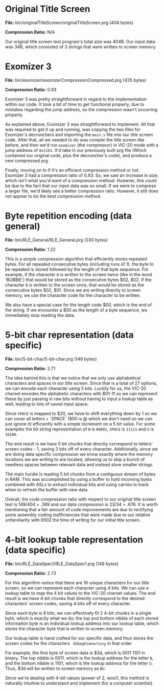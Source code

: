 # Original Title Screen

**File:** bin/originalTitleScreen/originalTitleScreen.prg  (404 bytes)

**Compression Ratio:** N/A

Our original title screen test program's total size was 404B. Our input data was
34B, which consisted of 3 strings that were written to screen memory.

# Exomizer 3

**File:** bin/exomizer/exomizerCompressionCompressed.prg (435 bytes)

**Compression Ratio:** 0.93

Exomizer 3 was pretty straightforward in regard to the implementation within our code. It took a bit of time to get functional properly, due to mistakes regarding the jump address, so the compression wasn't occurring properly.

As explained above, Exomizer 3 was straightforward to implement. All that was required to get it up and running, was copying the two files for Exomizer's decrunchers and importing the `main.s` file into our title screen code. After that, all we needed to do was compile the title screen like before, and then we'd run `exomizer` (the compressor) in VIC-20 mode with a jump address of `0x1101`. It'd take in our previously built prg file (Which contained our original code, plus the decruncher's code), and produce a new compressed prg.

Finally, moving on to if it's an efficient compression method or not. Exomizer 3 had a compression ratio of 0.93. So, we saw an increase in size, which isn't what you'd want of a compression method. However, this could be due to the fact that our input data was so small. If we were to compress a larger file, we'd likely see a better compression ratio. However, it still does not appear to be the best compression method.

# Byte repetition encoding (data general)

**File:** bin/RLE_General/RLE_General.prg (330 bytes)

**Compression Ratio:** 1.22

This is a simple compression algorithm that efficiently stores repeated bytes.  For all repeated consecutive bytes (including runs of 1), the byte to be repeated is stored followed by the length of that byte sequence.  For example, if the character `B` is written to the screen twice (like in the word 'BUBBIE') that would be stored as the consecutive bytes $02, $02.  If the character `B` is written to the screen once, that would be stored as the consecutive bytes $02, $01.  Since we are writing directly to screen memory, we use the character code for the character to be written.

We also have a special case for the length code $00, which is the end of the string.  If we encounter a $00 as the length of a byte sequence, we immediately stop reading the data.


# 5-bit char representation (data specific)

**File:** bin/5-bit-char/5-bit-char.prg (149 bytes)

**Compression Ratio:** 2.71

The idea behind this is that we notice that we only use alphabetical characters
and spaces in our title screen. Since that is a total of 27 options, we can
encode each character using 5 bits.  Luckily for us, the VIC-20 charset encodes
the alphabetic characters with $01-1f so we can represent these by just passing
in raw bits without having to input a lookup table as well, leading to lots of
saved input space.

Since `SPACE` is mapped to $20, we have to shift everything down by 1 so we can
cover all letters + `SPACE` ($00 is @ which we don't need so we can just ignore
it) efficiently with a simple increment on a 5 bit value. For some examples the
bit string representation of `B` is `00001`, `SPACE` is `11111` and `U` is
`10100`.

The end result is we have 5 bit chunks that directly correspond to letters'
screen codes - 1, saving 3 bits off of every character. Additionally, since we
are doing data specific compression we know exactly where the memory locations
we are writing to are located, allowing us to skip a bunch of needless spaces
between relevant data and instead store smaller strings.

The main hurdle is reading 5 bit chunks from a contiguous stream of bytes in
RAM. This was accomplished by using a buffer to hold incoming bytes combined
with ASLs to extract individual bits and using carries to track when to refresh
the buffer with new data.

Overall, the code compression ratio with respect to our original title screen
test is 149/404 = .369 and our data compression is 23/34 = .676. It is worth
mentioning that a fair amount of code improvements are due to rectifying some
assembly coding inefficiencies that were made due to our relative unfamiliarity
with 6502 the time of writing for our initial title screen.


# 4-bit lookup table representation (data specific)

**File:** bin/RLE_DataSpec1/RLE_DataSpec1.prg (148 bytes)

**Compression Ratio:** 2.73

For this algorithm notice that there are 16 unique characters for our title screen, so we can represent each character using 4 bits. We can use a lookup table to map the 4 bit values to the VIC-20 charset values. The end result is we have 4-bit chunks that directly correspond to the desired characters' screen codes, saving 4 bits off of every character.

Since each byte is 8 bits, we can effectively fit 2 4-bit chunks in a single byte, which is exactly what we do; the top and bottom nibble of each stored information byte is an individual lookup address into our lookup table, which stores the character byte that is written to screen memory.

Our lookup table is hand crafted for our specific data, and thus stores the screen codes for the characters ` 02beghimnortuvy` in that order

For example, the first byte of screen data is $3d, which is 0011 1101 in binary. The top nibble is 0011, which is the lookup address for the letter `B`, and the bottom nibble is 1101, which is the lookup address for the letter `U`.  Thus, $3d will be written to screen memory as `BU`.

Since we're dealing with 4-bit values (power of 2, woo!), this method is naturally intuitive to understand and implement (for a computer scientist).

